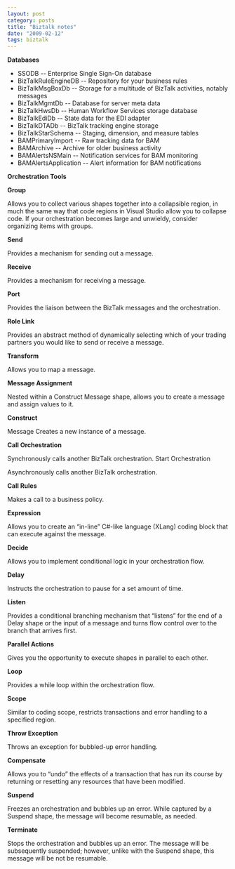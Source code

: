 ```yaml
---
layout: post
category: posts
title: "Biztalk notes"
date: "2009-02-12"
tags: biztalk
---
```


**Databases**

- SSODB -- Enterprise Single Sign-On database
- BizTalkRuleEngineDB -- Repository for your business rules
- BizTalkMsgBoxDb -- Storage for a multitude of BizTalk activities, notably messages
- BizTalkMgmtDb -- Database for server meta data
- BizTalkHwsDb -- Human Workflow Services storage database
- BizTalkEdiDb -- State data for the EDI adapter
- BizTalkDTADb -- BizTalk tracking engine storage
- BizTalkStarSchema -- Staging, dimension, and measure tables
- BAMPrimaryImport -- Raw tracking data for BAM
- BAMArchive -- Archive for older business activity
- BAMAlertsNSMain -- Notification services for BAM monitoring
- BAMAlertsApplication -- Alert information for BAM notifications

**Orchestration Tools**

**Group**

Allows you to collect various shapes together into a collapsible region, in much the same way that code regions in Visual Studio allow you to collapse code. If your orchestration becomes large and unwieldy, consider organizing items with groups.

**Send**

Provides a mechanism for sending out a message.

**Receive**

Provides a mechanism for receiving a message.

**Port**

Provides the liaison between the BizTalk messages and the orchestration.

**Role Link**

Provides an abstract method of dynamically selecting which of your trading partners you would like to send or receive a message.

**Transform**

Allows you to map a message.

**Message Assignment**

Nested within a Construct Message shape, allows you to create a message and assign values to it.

**Construct**

Message Creates a new instance of a message.

**Call Orchestration**

Synchronously calls another BizTalk orchestration. Start Orchestration

Asynchronously calls another BizTalk orchestration.

**Call Rules**

Makes a call to a business policy.

**Expression**

Allows you to create an “in-line” C#-like language (XLang) coding block that can execute against the message.

**Decide**

Allows you to implement conditional logic in your orchestration flow.

**Delay**

Instructs the orchestration to pause for a set amount of time.

**Listen**

Provides a conditional branching mechanism that “listens” for the end of a Delay shape or the input of a message and turns flow control over to the branch that arrives first.

**Parallel Actions**

Gives you the opportunity to execute shapes in parallel to each other.

**Loop**

Provides a while loop within the orchestration flow.

**Scope**

Similar to coding scope, restricts transactions and error handling to a specified region.

**Throw Exception**

Throws an exception for bubbled-up error handling.

**Compensate**

Allows you to “undo” the effects of a transaction that has run its course by returning or resetting any resources that have been modified.

**Suspend**

Freezes an orchestration and bubbles up an error. While captured by a Suspend shape, the message will become resumable, as needed.

**Terminate**

Stops the orchestration and bubbles up an error. The message will be subsequently suspended; however, unlike with the Suspend shape, this message will be not be resumable.
